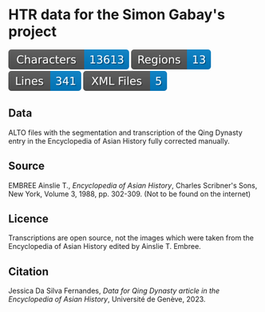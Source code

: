 # HTR data for the Simon Gabay's project

![characters badge](badges/characters.svg) ![regions badge](badges/regions.svg) ![lines badge](badges/lines.svg) ![files badge](badges/files.svg)

## Data

ALTO files with the segmentation and transcription of the Qing Dynasty entry in the Encyclopedia of Asian History fully corrected manually.

## Source

EMBREE Ainslie T., _Encyclopedia of Asian History_, Charles Scribner's Sons, New York, Volume 3, 1988, pp. 302-309. (Not to be found on the internet)

## Licence

Transcriptions are open source, not the images which were taken from the Encyclopedia of Asian History edited by Ainslie T. Embree.

## Citation

Jessica Da Silva Fernandes, _Data for Qing Dynasty article in the Encyclopedia of Asian History_, Université de Genève, 2023.
